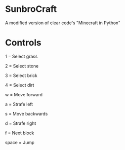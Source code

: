 # SunbroCraft

A modified version of clear code's "Minecraft in Python"

# Controls

1 = Select grass

2 = Select stone

3 = Select brick

4 = Select dirt

w = Move forward

a = Strafe left

s = Move backwards

d = Strafe right

f = Next block

space = Jump
